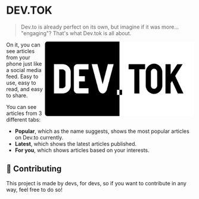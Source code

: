 # DEV.TOK

> Dev.to is already perfect on its own, but imagine if it was more... "engaging"? That's what Dev.tok is all about.

<img alt="Dev.tok logo" height="200" align="right" src="./public/logo-full.svg">

On it, you can see articles from your phone just like a social media feed. Easy to use, easy to read, and easy to share.

You can see articles from 3 different tabs:

- **Popular**, which as the name suggests, shows the most popular articles on Dev.to currently.
- **Latest**, which shows the latest articles published.
- **For you**, which shows articles based on your interests.

## 👾 Contributing

This project is made by devs, for devs, so if you want to contribute in any way, feel free to do so!
